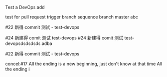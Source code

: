 Test a DevOps add

test for pull request trigger
branch sequence
branch master
abc


#22 新得 commit 测试 - test-devops   

#24 新建得 comit 测试 test-devops
#24 新建得 comit 测试 test-devopsdsdsdsds
adba


#22 新得 commit 测试 - test-devops

concel:#17 All the ending is a new beginning, just don't know at that time All the ending i
